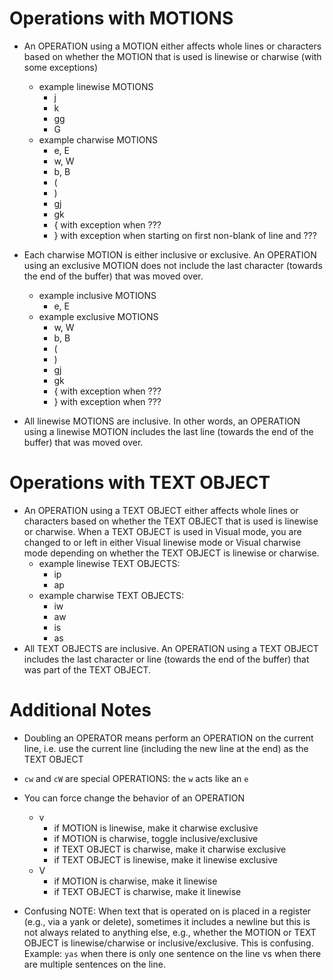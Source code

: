 # Operations with MOTIONS
- An OPERATION using a MOTION either affects whole lines or characters based on whether the MOTION that is used is linewise or charwise (with some exceptions)
	- example linewise MOTIONS
		- j
		- k
		- gg
		- G
	- example charwise MOTIONS
		- e, E
		- w, W
		- b, B
		- (
		- )
        - gj
        - gk
		- { with exception when ???
		- } with exception when starting on first non-blank of line and ???

- Each charwise MOTION is either inclusive or exclusive. An OPERATION using an exclusive MOTION does not include the last character (towards the end of the buffer) that was moved over.
	- example inclusive MOTIONS
		- e, E
	- example exclusive MOTIONS
		- w, W
		- b, B
        - (
        - )
        - gj
        - gk
        - { with exception when ???
        - } with exception when ???

- All linewise MOTIONS are inclusive. In other words, an OPERATION using a linewise MOTION includes the last line (towards the end of the buffer) that was moved over.

# Operations with TEXT OBJECT
- An OPERATION using a TEXT OBJECT either affects whole lines or characters based on whether the TEXT OBJECT that is used is linewise or charwise. When a TEXT OBJECT is used in Visual mode, you are changed to or left in either Visual linewise mode or Visual charwise mode depending on whether the TEXT OBJECT is linewise or charwise.
	- example linewise TEXT OBJECTS:
		- ip
		- ap
	- example charwise TEXT OBJECTS:
		- iw
		- aw
		- is
		- as
- All TEXT OBJECTS are inclusive. An OPERATION using a TEXT OBJECT includes the last character or line (towards the end of the buffer) that was part of the TEXT OBJECT.

# Additional Notes
- Doubling an OPERATOR means perform an OPERATION on the current line, i.e. use the current line (including the new line at the end) as the TEXT OBJECT

- `cw` and `cW` are special OPERATIONS: the `w` acts like an `e`

- You can force change the behavior of an OPERATION
    - v
        - if MOTION is linewise, make it charwise exclusive
        - if MOTION is charwise, toggle inclusive/exclusive
        - if TEXT OBJECT is charwise, make it charwise exclusive
        - if TEXT OBJECT is linewise, make it linewise exclusive
    - V
        - if MOTION is charwise, make it linewise
        - if TEXT OBJECT is charwise, make it linewise

- Confusing NOTE: When text that is operated on is placed in a register (e.g., via a yank or delete), sometimes it includes a newline but this is not always related to anything else, e.g., whether the MOTION or TEXT OBJECT is linewise/charwise or inclusive/exclusive. This is confusing. Example: `yas` when there is only one sentence on the line vs when there are multiple sentences on the line.
